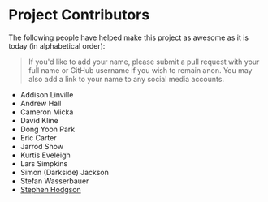 # Project Contributors

The following people have helped make this project as awesome as it is today (in alphabetical order):

> If you'd like to add your name, please submit a pull request with your full name or GitHub username if you wish to remain anon. You may also add a link to your name to any social media accounts.

- Addison Linville
- Andrew Hall
- Cameron Micka
- David Kline
- Dong Yoon Park
- Eric Carter
- Jarrod Show
- Kurtis Eveleigh
- Lars Simpkins
- Simon (Darkside) Jackson
- Stefan Wasserbauer
- [Stephen Hodgson](https://github.com/StephenHodgson)
